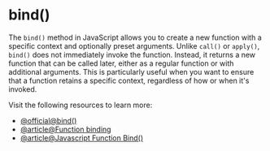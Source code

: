 # bind()

The `bind()` method in JavaScript allows you to create a new function with a specific context and optionally preset arguments. Unlike `call()` or `apply()`, `bind()` does not immediately invoke the function. Instead, it returns a new function that can be called later, either as a regular function or with additional arguments. This is particularly useful when you want to ensure that a function retains a specific context, regardless of how or when it's invoked.

Visit the following resources to learn more:

- [@official@bind()](https://developer.mozilla.org/en-US/docs/Web/JavaScript/Reference/Global_Objects/Function/bind)
- [@article@Function binding](https://javascript.info/bind)
- [@article@Javascript Function Bind()](https://www.w3schools.com/js/js_function_bind.asp)
